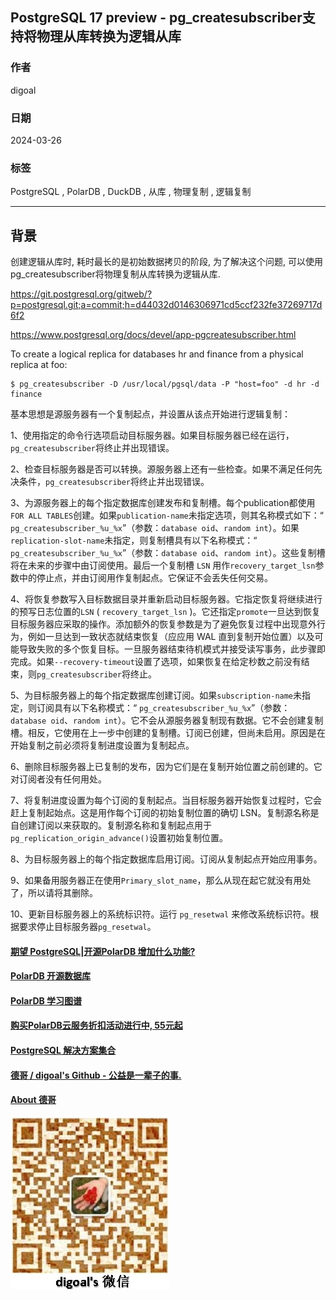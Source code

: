## PostgreSQL 17 preview - pg_createsubscriber支持将物理从库转换为逻辑从库   
                                                                                      
### 作者                                                                                      
digoal                                                                                      
                                                                                      
### 日期                                                                                      
2024-03-26                                                                               
                                                                                      
### 标签                                                                                      
PostgreSQL , PolarDB , DuckDB , 从库 , 物理复制 , 逻辑复制                    
                                                                                      
----                                                                                      
                                                                                      
## 背景        
创建逻辑从库时, 耗时最长的是初始数据拷贝的阶段, 为了解决这个问题, 可以使用pg_createsubscriber将物理复制从库转换为逻辑从库.    
  
https://git.postgresql.org/gitweb/?p=postgresql.git;a=commit;h=d44032d0146306971cd5ccf232fe37269717d6f2  
  
https://www.postgresql.org/docs/devel/app-pgcreatesubscriber.html  
  
To create a logical replica for databases hr and finance from a physical replica at foo:  
```  
$ pg_createsubscriber -D /usr/local/pgsql/data -P "host=foo" -d hr -d finance  
```  
  
基本思想是源服务器有一个复制起点，并设置从该点开始进行逻辑复制：  
  
1、使用指定的命令行选项启动目标服务器。如果目标服务器已经在运行，`pg_createsubscriber`将终止并出现错误。  
  
2、检查目标服务器是否可以转换。源服务器上还有一些检查。如果不满足任何先决条件，`pg_createsubscriber`将终止并出现错误。  
  
3、为源服务器上的每个指定数据库创建发布和复制槽。每个publication都使用`FOR ALL TABLES`创建。如果`publication-name`未指定选项，则其名称模式如下：“ `pg_createsubscriber_%u_%x`”（参数：`database oid`、`random int`）。如果`replication-slot-name`未指定，则复制槽具有以下名称模式：“ `pg_createsubscriber_%u_%x`”（参数：`database oid`、`random int`）。这些复制槽将在未来的步骤中由订阅使用。最后一个复制槽 `LSN` 用作`recovery_target_lsn`参数中的停止点，并由订阅用作复制起点。它保证不会丢失任何交易。  
  
4、将恢复参数写入目标数据目录并重新启动目标服务器。它指定恢复将继续进行的预写日志位置的`LSN` ( `recovery_target_lsn` )。它还指定`promote`一旦达到恢复目标服务器应采取的操作。添加额外的恢复参数是为了避免恢复过程中出现意外行为，例如一旦达到一致状态就结束恢复（应应用 WAL 直到复制开始位置）以及可能导致失败的多个恢复目标。一旦服务器结束待机模式并接受读写事务，此步骤即完成。如果`--recovery-timeout`设置了选项，如果恢复在给定秒数之前没有结束，则`pg_createsubscriber`将终止。  
  
5、为目标服务器上的每个指定数据库创建订阅。如果`subscription-name`未指定，则订阅具有以下名称模式：“ `pg_createsubscriber_%u_%x`”（参数：`database oid`、`random int`）。它不会从源服务器复制现有数据。它不会创建复制槽。相反，它使用在上一步中创建的复制槽。订阅已创建，但尚未启用。原因是在开始复制之前必须将复制进度设置为复制起点。  
  
6、删除目标服务器上已复制的发布，因为它们是在复制开始位置之前创建的。它对订阅者没有任何用处。  
  
7、将复制进度设置为每个订阅的复制起点。当目标服务器开始恢复过程时，它会赶上复制起始点。这是用作每个订阅的初始复制位置的确切 LSN。复制源名称是自创建订阅以来获取的。复制源名称和复制起点用于`pg_replication_origin_advance()`设置初始复制位置。  
  
8、为目标服务器上的每个指定数据库启用订阅。订阅从复制起点开始应用事务。  
  
9、如果备用服务器正在使用`Primary_slot_name`，那么从现在起它就没有用处了，所以请将其删除。  
  
10、更新目标服务器上的系统标识符。运行 `pg_resetwal` 来修改系统标识符。根据要求停止目标服务器`pg_resetwal`。  
      
  
#### [期望 PostgreSQL|开源PolarDB 增加什么功能?](https://github.com/digoal/blog/issues/76 "269ac3d1c492e938c0191101c7238216")
  
  
#### [PolarDB 开源数据库](https://openpolardb.com/home "57258f76c37864c6e6d23383d05714ea")
  
  
#### [PolarDB 学习图谱](https://www.aliyun.com/database/openpolardb/activity "8642f60e04ed0c814bf9cb9677976bd4")
  
  
#### [购买PolarDB云服务折扣活动进行中, 55元起](https://www.aliyun.com/activity/new/polardb-yunparter?userCode=bsb3t4al "e0495c413bedacabb75ff1e880be465a")
  
  
#### [PostgreSQL 解决方案集合](../201706/20170601_02.md "40cff096e9ed7122c512b35d8561d9c8")
  
  
#### [德哥 / digoal's Github - 公益是一辈子的事.](https://github.com/digoal/blog/blob/master/README.md "22709685feb7cab07d30f30387f0a9ae")
  
  
#### [About 德哥](https://github.com/digoal/blog/blob/master/me/readme.md "a37735981e7704886ffd590565582dd0")
  
  
![digoal's wechat](../pic/digoal_weixin.jpg "f7ad92eeba24523fd47a6e1a0e691b59")
  
